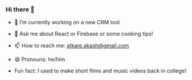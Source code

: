 ### Hi there 👋
- 🔭 I’m currently working on a new CRM tool 

- 💬 Ask me about React or Firebase or some cooking tips!
- 📫 How to reach me: atkare.akash@gmail.com
- 😄 Pronouns: he/him
-  Fun fact: I used to make short films and music videos back in college!
<!--
**akashIsCoding/akashIsCoding** is a ✨ _special_ ✨ repository because its `README.md` (this file) appears on your GitHub profile.

Here are some ideas to get you started:

- 🔭 I’m currently working on ...
- 🌱 I’m currently learning ...
- 👯 I’m looking to collaborate on ...
- 🤔 I’m looking for help with ...
- 💬 Ask me about ...
- 📫 How to reach me: ...
- 😄 Pronouns: ...
-  Fun fact: ...
-->

